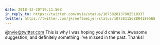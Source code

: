 ```yaml
---
date: 2018-12-20T19:11:56Z
in_reply_to: https://twitter.com/nvie/status/1075828137802510337
twitter: https://twitter.com/jkreeftmeijer/status/1075831568894189568
---
```

@nvie@twitter.com This is why I was hoping you'd chime in. Awesome suggestion, and definitely something I've missed in the past. Thanks!
